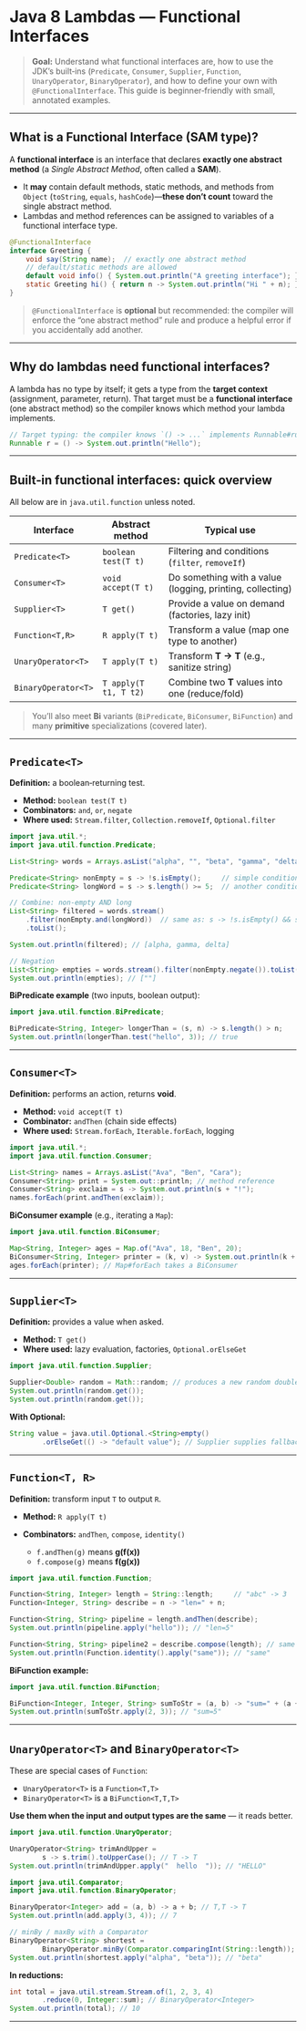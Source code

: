 # Java 8 Lambdas — Functional Interfaces

> **Goal:** Understand what functional interfaces are, how to use the JDK’s built‑ins (`Predicate`, `Consumer`, `Supplier`, `Function`, `UnaryOperator`, `BinaryOperator`), and how to define your own with `@FunctionalInterface`. This guide is beginner‑friendly with small, annotated examples.

---

## What is a Functional Interface (SAM type)?

A **functional interface** is an interface that declares **exactly one abstract method** (a _Single Abstract Method_, often called a **SAM**).

- It **may** contain default methods, static methods, and methods from `Object` (`toString`, `equals`, `hashCode`)—**these don’t count** toward the single abstract method.
- Lambdas and method references can be assigned to variables of a functional interface type.

```java
@FunctionalInterface
interface Greeting {
    void say(String name);  // exactly one abstract method
    // default/static methods are allowed
    default void info() { System.out.println("A greeting interface"); }
    static Greeting hi() { return n -> System.out.println("Hi " + n); }
}
```

> `@FunctionalInterface` is **optional** but recommended: the compiler will enforce the “one abstract method” rule and produce a helpful error if you accidentally add another.

---

## Why do lambdas need functional interfaces?

A lambda has no type by itself; it gets a type from the **target context** (assignment, parameter, return).
That target must be a **functional interface** (one abstract method) so the compiler knows which method your lambda implements.

```java
// Target typing: the compiler knows `() -> ...` implements Runnable#run()
Runnable r = () -> System.out.println("Hello");
```

---

## Built‑in functional interfaces: quick overview

All below are in `java.util.function` unless noted.

| Interface           | Abstract method       | Typical use                                               |
| ------------------- | --------------------- | --------------------------------------------------------- |
| `Predicate<T>`      | `boolean test(T t)`   | Filtering and conditions (`filter`, `removeIf`)           |
| `Consumer<T>`       | `void accept(T t)`    | Do something with a value (logging, printing, collecting) |
| `Supplier<T>`       | `T get()`             | Provide a value on demand (factories, lazy init)          |
| `Function<T,R>`     | `R apply(T t)`        | Transform a value (map one type to another)               |
| `UnaryOperator<T>`  | `T apply(T t)`        | Transform **T → T** (e.g., sanitize string)               |
| `BinaryOperator<T>` | `T apply(T t1, T t2)` | Combine two **T** values into one (reduce/fold)           |

> You’ll also meet **Bi** variants (`BiPredicate`, `BiConsumer`, `BiFunction`) and many **primitive** specializations (covered later).

---

## `Predicate<T>`

**Definition:** a boolean‑returning test.

- **Method:** `boolean test(T t)`
- **Combinators:** `and`, `or`, `negate`
- **Where used:** `Stream.filter`, `Collection.removeIf`, `Optional.filter`

```java
import java.util.*;
import java.util.function.Predicate;

List<String> words = Arrays.asList("alpha", "", "beta", "gamma", "delta");

Predicate<String> nonEmpty = s -> !s.isEmpty();     // simple condition
Predicate<String> longWord = s -> s.length() >= 5;  // another condition

// Combine: non-empty AND long
List<String> filtered = words.stream()
    .filter(nonEmpty.and(longWord))  // same as: s -> !s.isEmpty() && s.length() >= 5
    .toList();

System.out.println(filtered); // [alpha, gamma, delta]

// Negation
List<String> empties = words.stream().filter(nonEmpty.negate()).toList();
System.out.println(empties); // [""]
```

**BiPredicate example** (two inputs, boolean output):

```java
import java.util.function.BiPredicate;

BiPredicate<String, Integer> longerThan = (s, n) -> s.length() > n;
System.out.println(longerThan.test("hello", 3)); // true
```

---

## `Consumer<T>`

**Definition:** performs an action, returns **void**.

- **Method:** `void accept(T t)`
- **Combinator:** `andThen` (chain side effects)
- **Where used:** `Stream.forEach`, `Iterable.forEach`, logging

```java
import java.util.*;
import java.util.function.Consumer;

List<String> names = Arrays.asList("Ava", "Ben", "Cara");
Consumer<String> print = System.out::println; // method reference
Consumer<String> exclaim = s -> System.out.println(s + "!");
names.forEach(print.andThen(exclaim));
```

**BiConsumer example** (e.g., iterating a `Map`):

```java
import java.util.function.BiConsumer;

Map<String, Integer> ages = Map.of("Ava", 18, "Ben", 20);
BiConsumer<String, Integer> printer = (k, v) -> System.out.println(k + " -> " + v);
ages.forEach(printer); // Map#forEach takes a BiConsumer
```

---

## `Supplier<T>`

**Definition:** provides a value when asked.

- **Method:** `T get()`
- **Where used:** lazy evaluation, factories, `Optional.orElseGet`

```java
import java.util.function.Supplier;

Supplier<Double> random = Math::random; // produces a new random double each call
System.out.println(random.get());
System.out.println(random.get());
```

**With Optional:**

```java
String value = java.util.Optional.<String>empty()
        .orElseGet(() -> "default value"); // Supplier supplies fallback lazily
```

---

## `Function<T, R>`

**Definition:** transform input `T` to output `R`.

- **Method:** `R apply(T t)`
- **Combinators:** `andThen`, `compose`, `identity()`

  - `f.andThen(g)` means **g(f(x))**
  - `f.compose(g)` means **f(g(x))**

```java
import java.util.function.Function;

Function<String, Integer> length = String::length;     // "abc" -> 3
Function<Integer, String> describe = n -> "len=" + n;

Function<String, String> pipeline = length.andThen(describe);
System.out.println(pipeline.apply("hello")); // "len=5"

Function<String, String> pipeline2 = describe.compose(length); // same result
System.out.println(Function.identity().apply("same")); // "same"
```

**BiFunction example:**

```java
import java.util.function.BiFunction;

BiFunction<Integer, Integer, String> sumToStr = (a, b) -> "sum=" + (a + b);
System.out.println(sumToStr.apply(2, 3)); // "sum=5"
```

---

## `UnaryOperator<T>` and `BinaryOperator<T>`

These are special cases of `Function`:

- `UnaryOperator<T>` is a `Function<T,T>`
- `BinaryOperator<T>` is a `BiFunction<T,T,T>`

**Use them when the input and output types are the same** — it reads better.

```java
import java.util.function.UnaryOperator;

UnaryOperator<String> trimAndUpper =
        s -> s.trim().toUpperCase(); // T -> T
System.out.println(trimAndUpper.apply("  hello  ")); // "HELLO"
```

```java
import java.util.Comparator;
import java.util.function.BinaryOperator;

BinaryOperator<Integer> add = (a, b) -> a + b; // T,T -> T
System.out.println(add.apply(3, 4)); // 7

// minBy / maxBy with a Comparator
BinaryOperator<String> shortest =
        BinaryOperator.minBy(Comparator.comparingInt(String::length));
System.out.println(shortest.apply("alpha", "beta")); // "beta"
```

**In reductions:**

```java
int total = java.util.stream.Stream.of(1, 2, 3, 4)
        .reduce(0, Integer::sum); // BinaryOperator<Integer>
System.out.println(total); // 10
```

---
